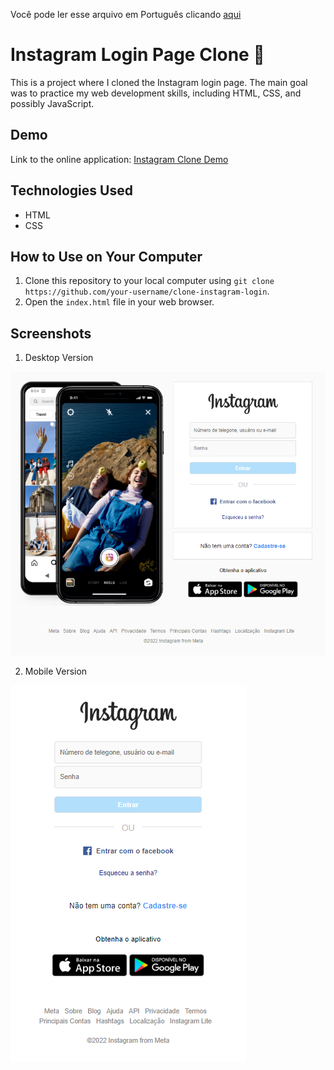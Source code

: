 Você pode ler esse arquivo em Português clicando [aqui](./README.md)

# Instagram Login Page Clone :iphone:

This is a project where I cloned the Instagram login page. The main goal was to practice my web development skills, including HTML, CSS, and possibly JavaScript.

## Demo

Link to the online application: [Instagram Clone Demo](https://filipelimavaz-instagram-clone.netlify.app/)

## Technologies Used

- HTML
- CSS

## How to Use on Your Computer

1. Clone this repository to your local computer using `git clone https://github.com/your-username/clone-instagram-login`.
2. Open the `index.html` file in your web browser.

## Screenshots

1. Desktop Version

![Desktop](imgs/computer-screen-print.png)

2. Mobile Version

![Mobile](imgs/mobile-screen-print.png)

